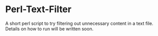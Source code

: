 # Perl-Text-Filter
A short perl script to try filtering out unnecessary content in a text file. Details on how to run will be written soon.
